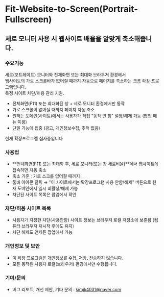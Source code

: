 # Fit-Website-to-Screen(Portrait-Fullscreen)
## 세로 모니터 사용 시 웹사이트 배율을 알맞게 축소해줍니다.

### 주요기능
세로(포트레이트) 모니터와 전체화면 또는 최대화 브라우저 환경에서  
웹사이트의 가로 스크롤바가 없어질 때까지 자동으로 페이지를 축소하는 크롬 확장 프로그램입니다.  
특정 사이트 차단/허용 관리 지원.  
  
- 전체화면(F11) 또는 최대화된 창 + 세로 모니터 환경에서만 동작
- 가로 스크롤이 없어질 때까지 페이지 자동 축소
- 원하는 도메인(사이트)에서는 사용자가 직접 "동작 안 함" 설정/해제 가능 (팝업 메뉴 이용)
- 단일 기능에 집중 (광고, 개인정보수집, 추적 없음)

현재 확장프로그램 심사중입니다  

### 사용법
- **전체화면(F11) 또는 최대화 후, 세로 모니터(또는 창 세로비율)**에서 웹사이트에 접속하면 자동 축소
- 축소 기준 : 가로 스크롤 없어질 때까지
- 툴바 아이콘 클릭 → "이 사이트에서는 확장프로그램 사용 안함/해제" 버튼으로 현재 도메인에서 일시 비활성/해제 가능
- 차단된 사이트 목록은 팝업에서 확인

### 차단/허용 사이트 목록
- 사용자가 지정한 차단(사용안함) 사이트 정보는 브라우저 로컬 저장소에 보존됨 (컴퓨터·브라우저 재시작 후에도 유지)
- 차단 해제도 언제든 팝업에서 가능

### 개인정보 및 보안
- 이 확장 프로그램은 개인정보를 수집, 저장, 전송하지 않습니다.
- 모든 동작은 사용자 로컬(브라우저) 환경에서만 수행됩니다.

### 기여/문의
- 버그 리포트, 개선 제안, 기타 문의 : kimjk4031@naver.com
